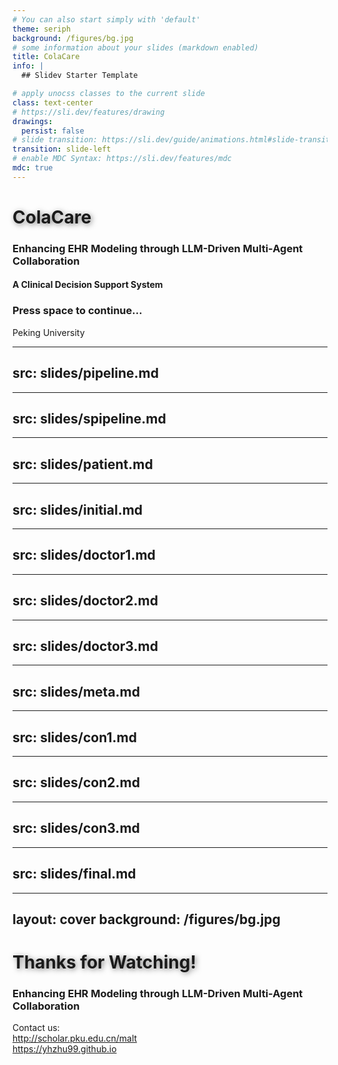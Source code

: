 ```yaml
---
# You can also start simply with 'default'
theme: seriph
background: /figures/bg.jpg
# some information about your slides (markdown enabled)
title: ColaCare
info: |
  ## Slidev Starter Template

# apply unocss classes to the current slide
class: text-center
# https://sli.dev/features/drawing
drawings:
  persist: false
# slide transition: https://sli.dev/guide/animations.html#slide-transitions
transition: slide-left
# enable MDC Syntax: https://sli.dev/features/mdc
mdc: true
---
```


# ColaCare

<div class="text-center">
  <h3 class="text-2xl mt-4 text-bold text-gray-200">
    Enhancing EHR Modeling through LLM-Driven Multi-Agent Collaboration
  </h3>
  <h4 class="text-xl mt-8 text-gray-300">
    A Clinical Decision Support System
  </h4>
</div>

<div class="text-center mt-20">
  <h3 class="text-gray">Press space to continue...</h3>
</div>

<div class="absolute bottom-10 left-0 right-0 flex justify-center space-x-8">
  <div class="flex items-center text-gray-300">
    <carbon:user-avatar class="text-xl" />
    <span>Peking University</span>
  </div>
</div>

<style>
h1 {
  text-shadow: 2px 2px 8px rgba(0, 0, 0, 0.5);
}
</style>
---
src: slides/pipeline.md
---

---
src: slides/spipeline.md
---

---
src: slides/patient.md
---

---
src: slides/initial.md
---

---
src: slides/doctor1.md
---

---
src: slides/doctor2.md
---

---
src: slides/doctor3.md
---

---
src: slides/meta.md
---

---
src: slides/con1.md
---

---
src: slides/con2.md
---

---
src: slides/con3.md
---

---
src: slides/final.md
---

---
layout: cover
background: /figures/bg.jpg
---

<div class="absolute top-4/9 left-1/2 -translate-x-1/2 -translate-y-1/2 w-full">
  <h1 class="text-6xl mb-4">Thanks for Watching!</h1>
  <h3 class="text-2xl text-gray-200">Enhancing EHR Modeling through LLM-Driven Multi-Agent Collaboration</h3>
</div>

<div class="text-sm absolute bottom-4 text-center text-gray-300 left-1/2 transform -translate-x-1/2">
  Contact us:<br>
  <a href="http://scholar.pku.edu.cn/malt"> http://scholar.pku.edu.cn/malt </a><br>
  <a href="https://yhzhu99.github.io">https://yhzhu99.github.io </a>
</div>

<style>
h1 {
  text-shadow: 2px 2px 8px rgba(0, 0, 0, 0.5);
}
</style>